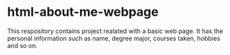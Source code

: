 # html-about-me-webpage
This respository contains project realated with a basic web page. It has the personal information such as name, degree major, courses taken, hobbies and so on.
